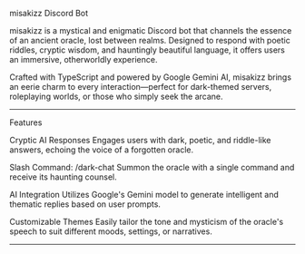 misakizz Discord Bot

misakizz is a mystical and enigmatic Discord bot that channels the essence of an ancient oracle, lost between realms. Designed to respond with poetic riddles, cryptic wisdom, and hauntingly beautiful language, it offers users an immersive, otherworldly experience.

Crafted with TypeScript and powered by Google Gemini AI, misakizz brings an eerie charm to every interaction—perfect for dark-themed servers, roleplaying worlds, or those who simply seek the arcane.


---

Features

Cryptic AI Responses
Engages users with dark, poetic, and riddle-like answers, echoing the voice of a forgotten oracle.

Slash Command: /dark-chat
Summon the oracle with a single command and receive its haunting counsel.

AI Integration
Utilizes Google's Gemini model to generate intelligent and thematic replies based on user prompts.

Customizable Themes
Easily tailor the tone and mysticism of the oracle's speech to suit different moods, settings, or narratives.



---